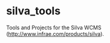 silva_tools
===========

Tools and Projects for the Silva WCMS (http://www.infrae.com/products/silva).